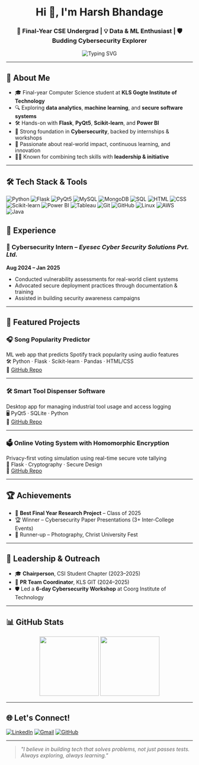 <h1 align="center">Hi 👋, I'm Harsh Bhandage</h1>
<h3 align="center">🚀 Final-Year CSE Undergrad | 💡 Data & ML Enthusiast | 🛡️ Budding Cybersecurity Explorer</h3>

<p align="center">
  <img src="https://readme-typing-svg.demolab.com?font=Fira+Code&size=22&pause=1000&color=00FF9F&width=500&lines=Final+Year+Computer+Science+Engineer;Exploring+Data%2C+ML+%26+Cybersecurity;Building+Real-World+Tech+Projects;Learning%2C+Leading%2C+and+Growing+Every+Day" alt="Typing SVG" />
</p>

---

## 🧠 About Me

- 🎓 Final-year Computer Science student at **KLS Gogte Institute of Technology**
- 🔍 Exploring **data analytics**, **machine learning**, and **secure software systems**
- 🛠 Hands-on with **Flask**, **PyQt5**, **Scikit-learn**, and **Power BI**
- 🔐 Strong foundation in **Cybersecurity**, backed by internships & workshops
- 🧠 Passionate about real-world impact, continuous learning, and innovation
- 👨‍💼 Known for combining tech skills with **leadership & initiative**

---
## 🛠 Tech Stack & Tools

![Python](https://img.shields.io/badge/Python-3670A0?style=for-the-badge&logo=python&logoColor=white) ![Flask](https://img.shields.io/badge/Flask-000000?style=for-the-badge&logo=flask&logoColor=white) ![PyQt5](https://img.shields.io/badge/PyQt5-41CD52?style=for-the-badge&logo=qt&logoColor=white) ![MySQL](https://img.shields.io/badge/MySQL-00758F?style=for-the-badge&logo=mysql) ![MongoDB](https://img.shields.io/badge/MongoDB-4EA94B?style=for-the-badge&logo=mongodb) ![SQL](https://img.shields.io/badge/SQL-003B57?style=for-the-badge&logo=sqlite&logoColor=white) ![HTML](https://img.shields.io/badge/HTML-E34F26?style=for-the-badge&logo=html5&logoColor=white) ![CSS](https://img.shields.io/badge/CSS-1572B6?style=for-the-badge&logo=css3&logoColor=white) ![Scikit-learn](https://img.shields.io/badge/Scikit--Learn-F7931E?style=for-the-badge&logo=scikit-learn&logoColor=white) ![Power BI](https://img.shields.io/badge/PowerBI-F2C811?style=for-the-badge&logo=powerbi&logoColor=black) ![Tableau](https://img.shields.io/badge/Tableau-E97627?style=for-the-badge&logo=tableau&logoColor=white) ![Git](https://img.shields.io/badge/Git-F05032?style=for-the-badge&logo=git&logoColor=white) ![GitHub](https://img.shields.io/badge/GitHub-181717?style=for-the-badge&logo=github) ![Linux](https://img.shields.io/badge/Linux-FCC624?style=for-the-badge&logo=linux&logoColor=black) ![AWS](https://img.shields.io/badge/AWS-FF9900?style=for-the-badge&logo=amazonaws&logoColor=white) ![Java](https://img.shields.io/badge/Java-007396?style=for-the-badge&logo=java&logoColor=white)



## 💼 Experience

### 🔐 **Cybersecurity Intern** – *Eyesec Cyber Security Solutions Pvt. Ltd.*  
**Aug 2024 – Jan 2025**  
- Conducted vulnerability assessments for real-world client systems  
- Advocated secure deployment practices through documentation & training  
- Assisted in building security awareness campaigns

---

## 🚀 Featured Projects

### 🎧 **Song Popularity Predictor**  
ML web app that predicts Spotify track popularity using audio features  
🛠 Python · Flask · Scikit-learn · Pandas · HTML/CSS  
📎 [GitHub Repo](#)

---

### 🛠 **Smart Tool Dispenser Software**  
Desktop app for managing industrial tool usage and access logging  
🖥 PyQt5 · SQLite · Python  
📎 [GitHub Repo](#)

---

### 🗳️ **Online Voting System with Homomorphic Encryption**  
Privacy-first voting simulation using real-time secure vote tallying  
🔐 Flask · Cryptography · Secure Design  
📎 [GitHub Repo](#)

---

## 🏆 Achievements

- 🥇 **Best Final Year Research Project** – Class of 2025  
- 🏆 Winner – Cybersecurity Paper Presentations (3+ Inter-College Events)  
- 🥈 Runner-up – Photography, Christ University Fest  

---

## 👥 Leadership & Outreach

- 🎓 **Chairperson**, CSI Student Chapter (2023–2025)  
- 📣 **PR Team Coordinator**, KLS GIT (2024–2025)  
- 🛡️ Led a **6-day Cybersecurity Workshop** at Coorg Institute of Technology  

---

## 📊 GitHub Stats

<p align="center">
  <img src="https://github-readme-stats.vercel.app/api?username=harshbhandage&show_icons=true&theme=radical" height="160"/>
  <img src="https://github-readme-streak-stats.herokuapp.com/?user=harshbhandage&theme=radical" height="160"/>
</p>

---

## 🌐 Let's Connect!

[![LinkedIn](https://img.shields.io/badge/LinkedIn-blue?style=flat&logo=linkedin&labelColor=blue)](https://www.linkedin.com/in/harshbhandage/)
[![Gmail](https://img.shields.io/badge/Gmail-D14836?style=flat&logo=gmail&logoColor=white)](mailto:harshbhandage15@gmail.com)
[![GitHub](https://img.shields.io/badge/GitHub-000?style=flat&logo=github&logoColor=white)](https://github.com/harshbhandage)

---

> _"I believe in building tech that solves problems, not just passes tests. Always exploring, always learning."_
